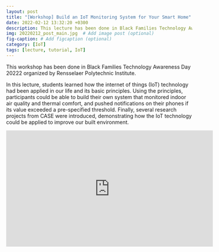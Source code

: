 ```yaml
---
layout: post
title: "[Workshop] Build an IoT Monitoring System for Your Smart Home"
date: 2022-02-12 13:32:20 +0300
description: This lecture has been done in Black Families Technology Awareness Day 20222 organized by Rensselaer Polytechnic Institute # Add post description (optional)
img: 20220212_post_main.jpg  # Add image post (optional)
fig-caption: # Add figcaption (optional)
category: [IoT]
tags: [lecture, tutorial, IoT]
---
```

This workshop has been done in Black Families Technology Awareness Day 20222 organized by Rensselaer Polytechnic Institute.

In this lecture, students learned how the internet of things (IoT) technology had been applied in our life and its basic principles. Using the principles, participants could be able to build their own system that monitored indoor air quality and thermal comfort, and pushed notifications on their phones if its value exceeded a pre-specified threshold. Finally, several research projects from CASE were introduced, demonstrating how the IoT technology could be applied to improve our built environment.

<iframe class="post_img" width="560" height="315" src="https://www.youtube.com/embed/ow9dznWaEQw" title="Build an IoT Monitoring System for Your Smart Home" frameborder="0" allow="accelerometer; autoplay; clipboard-write; encrypted-media; gyroscope; picture-in-picture" allowfullscreen></iframe>
